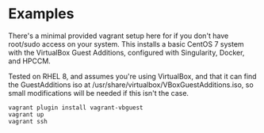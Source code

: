 # Examples

There's a minimal provided vagrant setup here for if you don't have root/sudo access on your system.  This installs a basic CentOS 7 system with the VirtualBox Guest Additions, configured with Singularity, Docker, and HPCCM.

Tested on RHEL 8, and assumes you're using VirtualBox, and that it can find the GuestAdditions iso at /usr/share/virtualbox/VBoxGuestAdditions.iso, so small modifications will be needed if this isn't the case.

```
vagrant plugin install vagrant-vbguest
vagrant up
vagrant ssh
```
